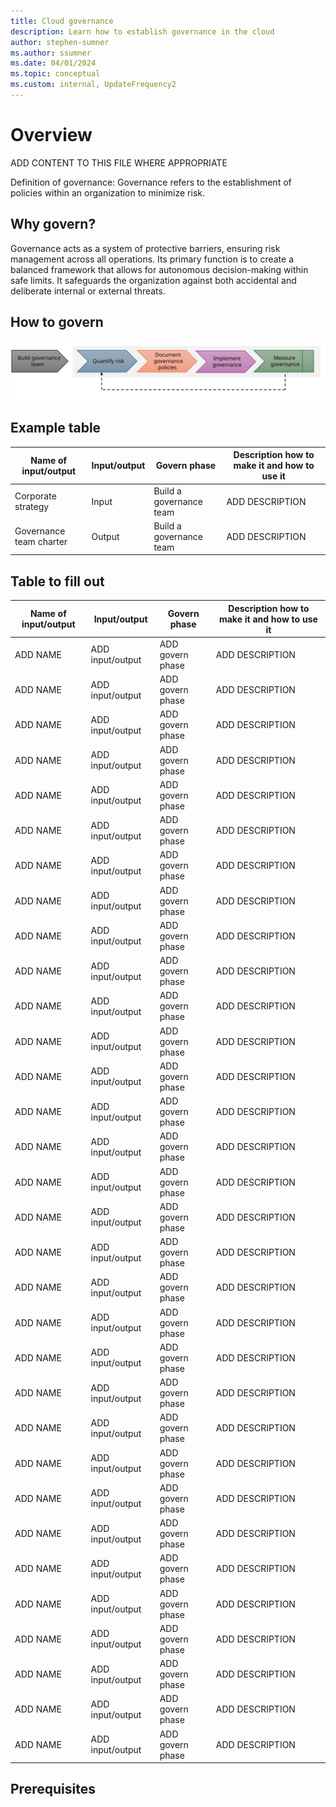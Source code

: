 ```yaml
---
title: Cloud governance
description: Learn how to establish governance in the cloud
author: stephen-sumner
ms.author: ssumner
ms.date: 04/01/2024
ms.topic: conceptual
ms.custom: internal, UpdateFrequency2
---
```


# Overview

ADD CONTENT TO THIS FILE WHERE APPROPRIATE

Definition of governance: Governance refers to the establishment of policies within an organization to minimize risk.

## Why govern?

Governance acts as a system of protective barriers, ensuring risk management across all operations. Its primary function is to create a balanced framework that allows for autonomous decision-making within safe limits. It safeguards the organization against both accidental and deliberate internal or external threats.



## How to govern

![Cloud governance process](./_images/govern-process.svg)

## Example table

| Name of input/output  | Input/output | Govern phase | Description how to make it and how to use it |
| --- | --- | --- | --- |
| Corporate strategy | Input | Build a governance team | ADD DESCRIPTION |
| Governance team charter | Output | Build a governance team | ADD DESCRIPTION |

## Table to fill out

| Name of input/output  | Input/output | Govern phase | Description how to make it and how to use it |
| --- | --- | --- | --- |
| ADD NAME | ADD input/output | ADD govern phase | ADD DESCRIPTION |
| ADD NAME | ADD input/output | ADD govern phase | ADD DESCRIPTION |
| ADD NAME | ADD input/output | ADD govern phase | ADD DESCRIPTION |
| ADD NAME | ADD input/output | ADD govern phase | ADD DESCRIPTION |
| ADD NAME | ADD input/output | ADD govern phase | ADD DESCRIPTION |
| ADD NAME | ADD input/output | ADD govern phase | ADD DESCRIPTION |
| ADD NAME | ADD input/output | ADD govern phase | ADD DESCRIPTION |
| ADD NAME | ADD input/output | ADD govern phase | ADD DESCRIPTION |
| ADD NAME | ADD input/output | ADD govern phase | ADD DESCRIPTION |
| ADD NAME | ADD input/output | ADD govern phase | ADD DESCRIPTION |
| ADD NAME | ADD input/output | ADD govern phase | ADD DESCRIPTION |
| ADD NAME | ADD input/output | ADD govern phase | ADD DESCRIPTION |
| ADD NAME | ADD input/output | ADD govern phase | ADD DESCRIPTION |
| ADD NAME | ADD input/output | ADD govern phase | ADD DESCRIPTION |
| ADD NAME | ADD input/output | ADD govern phase | ADD DESCRIPTION |
| ADD NAME | ADD input/output | ADD govern phase | ADD DESCRIPTION |
| ADD NAME | ADD input/output | ADD govern phase | ADD DESCRIPTION |
| ADD NAME | ADD input/output | ADD govern phase | ADD DESCRIPTION |
| ADD NAME | ADD input/output | ADD govern phase | ADD DESCRIPTION |
| ADD NAME | ADD input/output | ADD govern phase | ADD DESCRIPTION |
| ADD NAME | ADD input/output | ADD govern phase | ADD DESCRIPTION |
| ADD NAME | ADD input/output | ADD govern phase | ADD DESCRIPTION |
| ADD NAME | ADD input/output | ADD govern phase | ADD DESCRIPTION |
| ADD NAME | ADD input/output | ADD govern phase | ADD DESCRIPTION |
| ADD NAME | ADD input/output | ADD govern phase | ADD DESCRIPTION |
| ADD NAME | ADD input/output | ADD govern phase | ADD DESCRIPTION |
| ADD NAME | ADD input/output | ADD govern phase | ADD DESCRIPTION |
| ADD NAME | ADD input/output | ADD govern phase | ADD DESCRIPTION |
| ADD NAME | ADD input/output | ADD govern phase | ADD DESCRIPTION |
| ADD NAME | ADD input/output | ADD govern phase | ADD DESCRIPTION |
| ADD NAME | ADD input/output | ADD govern phase | ADD DESCRIPTION |
| ADD NAME | ADD input/output | ADD govern phase | ADD DESCRIPTION |

## Prerequisites

